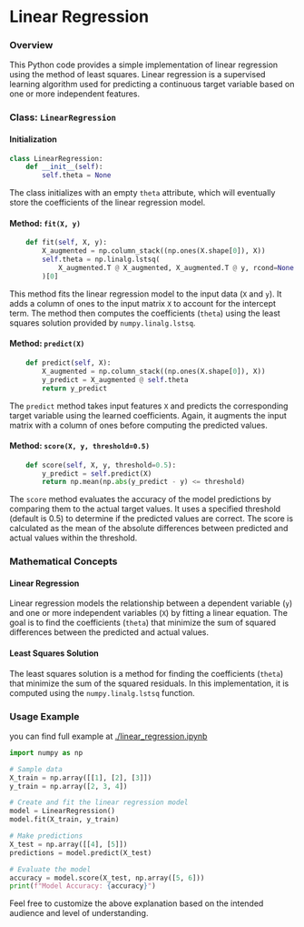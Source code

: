 # Linear Regression

### Overview
This Python code provides a simple implementation of linear regression using the method of least squares. Linear regression is a supervised learning algorithm used for predicting a continuous target variable based on one or more independent features.

### Class: `LinearRegression`

#### Initialization
```python
class LinearRegression:
    def __init__(self):
        self.theta = None
```
The class initializes with an empty `theta` attribute, which will eventually store the coefficients of the linear regression model.

#### Method: `fit(X, y)`
```python
    def fit(self, X, y):
        X_augmented = np.column_stack((np.ones(X.shape[0]), X))
        self.theta = np.linalg.lstsq(
            X_augmented.T @ X_augmented, X_augmented.T @ y, rcond=None
        )[0]
```
This method fits the linear regression model to the input data (`X` and `y`). It adds a column of ones to the input matrix `X` to account for the intercept term. The method then computes the coefficients (`theta`) using the least squares solution provided by `numpy.linalg.lstsq`.

#### Method: `predict(X)`
```python
    def predict(self, X):
        X_augmented = np.column_stack((np.ones(X.shape[0]), X))
        y_predict = X_augmented @ self.theta
        return y_predict
```
The `predict` method takes input features `X` and predicts the corresponding target variable using the learned coefficients. Again, it augments the input matrix with a column of ones before computing the predicted values.

#### Method: `score(X, y, threshold=0.5)`
```python
    def score(self, X, y, threshold=0.5):
        y_predict = self.predict(X)
        return np.mean(np.abs(y_predict - y) <= threshold)
```
The `score` method evaluates the accuracy of the model predictions by comparing them to the actual target values. It uses a specified threshold (default is 0.5) to determine if the predicted values are correct. The score is calculated as the mean of the absolute differences between predicted and actual values within the threshold.

### Mathematical Concepts

#### Linear Regression
Linear regression models the relationship between a dependent variable (`y`) and one or more independent variables (`X`) by fitting a linear equation. The goal is to find the coefficients (`theta`) that minimize the sum of squared differences between the predicted and actual values.

#### Least Squares Solution
The least squares solution is a method for finding the coefficients (`theta`) that minimize the sum of the squared residuals. In this implementation, it is computed using the `numpy.linalg.lstsq` function.

### Usage Example

you can find full example at [./linear_regression.ipynb](./linear_regression.ipynb)


```python
import numpy as np

# Sample data
X_train = np.array([[1], [2], [3]])
y_train = np.array([2, 3, 4])

# Create and fit the linear regression model
model = LinearRegression()
model.fit(X_train, y_train)

# Make predictions
X_test = np.array([[4], [5]])
predictions = model.predict(X_test)

# Evaluate the model
accuracy = model.score(X_test, np.array([5, 6]))
print(f"Model Accuracy: {accuracy}")
```

Feel free to customize the above explanation based on the intended audience and level of understanding.
